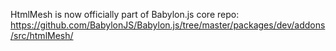 HtmlMesh is now officially part of Babylon.js core repo: https://github.com/BabylonJS/Babylon.js/tree/master/packages/dev/addons/src/htmlMesh/
